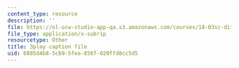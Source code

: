 ```yaml
---
content_type: resource
description: ''
file: https://ol-ocw-studio-app-qa.s3.amazonaws.com/courses/18-03sc-differential-equations-fall-2011/6885d4b85cb95fea856f020ffd8cc5d5_2SuTN8rpe4I.vtt
file_type: application/x-subrip
resourcetype: Other
title: 3play caption file
uid: 6885d4b8-5cb9-5fea-856f-020ffd8cc5d5
---
```

